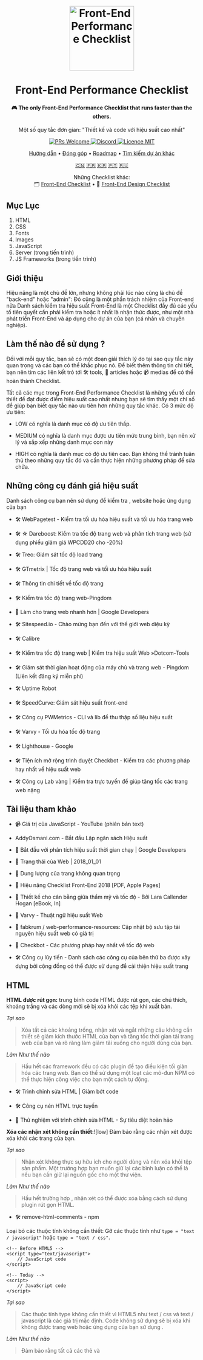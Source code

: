 
<h1 align="center">
<br>
  <a href="https://github.com/thedaviddias/Front-End-Performance-Checklist"><img src="https://raw.githubusercontent.com/thedaviddias/Front-End-Performance-Checklist/master/images/logo-front-end-performance-checklist.jpg" alt="Front-End Performance Checklist" width="170"></a>
  <br>
    <br>
  Front-End Performance Checklist
  <br>
</h1>

<h4 align="center">🎮 The only Front-End Performance Checklist that runs faster than the others.</h4>
<p align="center">Một số quy tắc đơn gian: "Thiết kế và code với hiệu suất cao nhất"</p>

<p align="center">
  <a href="http://makeapullrequest.com">
    <img src="https://img.shields.io/badge/PRs-welcome-brightgreen.svg?style=flat-square" alt="PRs Welcome">
  </a>
  <a href="https://discord.gg/btHQRkm">
    <img src="https://img.shields.io/badge/chat-on_discord-4837E2.svg?style=flat-square" alt="Discord">
  </a>
    <a href="https://opensource.org/licenses/MIT">
    <img src="https://img.shields.io/badge/license-MIT-blue.svg?style=flat-square" alt="Licence MIT">
  </a>
</p>

<p align="center">
  <a href="#how-to-use">Hướng dẫn</a> • <a href="#contributing">Đóng góp</a> • <a href="http://feedback.frontendchecklist.io/">Roadmap</a> • <a href="https://www.producthunt.com/posts/front-end-performance-checklist">Tìm kiếm dự án khác</a>
</p>

<p align="center">
  <a href="https://github.com/JohnsenZhou/Front-End-Performance-Checklist">🇨🇳</a>
  <a href="https://github.com/WilliamDASILVA/Front-End-Performance-Checklist">🇫🇷</a>
  <a href="https://github.com/ParkSB/Front-End-Performance-Checklist">🇰🇷</a>  
  <a href="https://github.com/fernandofawkes/Front-End-Performance-Checklist">🇵🇹</a>
  <a href="https://github.com/lex111/Front-End-Performance-Checklist">🇷🇺</a>
</p>

<p align="center">
    <span>Những Checklist khác:</span>
    <br>
  🗂 <a href="https://github.com/thedaviddias/Front-End-Checklist#---------front-end-checklist-">Front-End Checklist</a> • 💎 <a href="https://github.com/thedaviddias/Front-End-Design-Checklist#front-end-design-checklist">Front-End Design Checklist</a>
</p>

## Mục Lục
1. HTML
2. CSS
3. Fonts
4. Images
5. JavaScript
6. Server (trong tiến trình)
7. JS Frameworks (trong tiến trình)


## Giới thiệu


Hiệu năng là một chủ đề lớn, nhưng không phải lúc nào cũng là chủ đề "back-end" hoặc "admin": Đó cũng là một phần trách nhiệm của Front-end nữa Danh sách kiểm tra hiệu suất Front-End là một Checklist đầy đủ các yếu tố tiên quyết cần phải kiểm tra hoặc ít nhất là nhận thức được, như một nhà phát triển Front-End và áp dụng cho dự án của bạn (cá nhân và chuyên nghiệp).


## Làm thế nào để sử dụng ?


Đối với mỗi quy tắc, bạn sẽ có một đoạn giải thích lý do tại sao quy tắc này quan trọng và các bạn có thể khắc phục nó. Để biết thêm thông tin chi tiết, bạn nên tìm các liên kết trỏ tới 🛠 tools, 📖 articles hoặc 📹 medias để có thể hoàn thành Checklist.

Tất cả các mục trong Front-End Performance Checklist là những yếu tố cần thiết để đạt được điểm hiệu suất cao nhất nhưng bạn sẽ tìm thấy một chỉ số để giúp bạn biết quy tắc nào ưu tiên hơn những quy tắc khác. Có 3 mức độ ưu tiên:

- LOW có nghĩa là danh mục có độ ưu tiên thấp.


- MEDIUM có nghĩa là danh mục được ưu tiên mức trung bình, bạn nên xử lý và sắp xếp những danh mục con này


- HIGH có nghĩa là danh mục có độ ưu tiên cao. Bạn không thể tránh tuân thủ theo những quy tắc đó và cần thực hiện những phương pháp để sửa chữa.


## Những công cụ đánh giá hiệu suất


Danh sách công cụ bạn nên sử dụng để kiểm tra , website hoặc ứng dụng của bạn


- 🛠 WebPagetest - Kiểm tra tối ưu hóa hiệu suất và tối ưu hóa trang web

- 🛠 ☆ Dareboost: Kiểm tra tốc độ trang web và phân tích trang web (sử dụng phiếu giảm giá WPCDD20 cho -20%)


- 🛠 Treo: Giám sát tốc độ load trang


- 🛠 GTmetrix | Tốc độ trang web và tối ưu hóa hiệu suất


- 🛠 Thông tin chi tiết về tốc độ trang


- 🛠 Kiểm tra tốc độ trang web-Pingdom


- 📖 Làm cho trang web nhanh hơn | Google Developers


- 🛠 Sitespeed.io - Chào mừng bạn đến với thế giới web diệu kỳ


- 🛠 Calibre


- 🛠 Kiểm tra tốc độ trang web | Kiểm tra hiệu suất Web »Dotcom-Tools


- 🛠 Giám sát thời gian hoạt động của máy chủ và trang web - Pingdom (Liên kết đăng ký miễn phí)


- 🛠 Uptime Robot


- 🛠 SpeedCurve: Giám sát hiệu suất front-end


- 🛠 Công cụ PWMetrics - CLI và lib để thu thập số liệu hiệu suất


- 🛠 Varvy - Tối ưu hóa tốc độ trang


- 🛠 Lighthouse - Google


- 🛠 Tiện ích mở rộng trình duyệt Checkbot - Kiểm tra các phương pháp hay nhất về hiệu suất web


- 🛠 Công cụ Lab vàng | Kiểm tra trực tuyến để giúp tăng tốc các trang web nặng


## Tài liệu tham khảo


- 📹 Giá trị của JavaScript - YouTube (phiên bản text)


- AddyOsmani.com - Bắt đầu Lập ngân sách Hiệu suất


- 📖 Bắt đầu với phân tích hiệu suất thời gian chạy | Google Developers


- 📖 Trạng thái của Web | 2018_01_01


- 📖 Dung lượng của trang không quan trọng


- 📖 Hiệu năng Checklist Front-End 2018 [PDF, Apple Pages]


- 📖 Thiết kế cho cân bằng giữa thẩm mỹ và tốc độ - Bởi Lara Callender Hogan [eBook, In]


- 📖 Varvy - Thuật ngữ hiệu suất Web


- 📖 fabkrum / web-performance-resources: Cập nhật bộ sưu tập tài nguyên hiệu suất web có giá trị


- 📖 Checkbot - Các phương pháp hay nhất về tốc độ web


- 🛠 Công cụ lũy tiến - Danh sách các công cụ của bên thứ ba được xây dựng bởi cộng đồng có thể được sử dụng để cải thiện hiệu suất trang


## HTML


**HTML được rút gọn:** trung bình code HTML được rút gọn, các chú thích, khoảng trắng và các dòng mới sẽ bị xóa khỏi các tệp khi xuất bản.


_Tại sao_


>Xóa tất cả các khoảng trống, nhận xét và ngắt những câu không cần thiết sẽ giảm kích thước HTML của bạn và tăng tốc thời gian tải trang web của bạn và rõ ràng làm giảm tải xuống cho người dùng của bạn.


_Làm Như thế nào_


>Hầu hết các  framework đều có các plugin để tạo điều kiện tối giản hóa các trang web. Bạn có thể sử dụng một loạt các mô-đun NPM có thể thực hiện công việc cho bạn một cách tự động.


  - 🛠 Trình chỉnh sửa HTML | Giảm bớt code


  - 🛠 Công cụ nén HTML trực tuyến


  - 📖 Thử nghiệm với trình chỉnh sửa HTML - Sự tiêu diệt hoàn hảo


**Xóa các nhận xét không cần thiết:**![low] Đảm bảo rằng các nhận xét được xóa khỏi các trang của bạn.

_Tại sao_

>Nhận xét không thực sự hữu ích cho người dùng và nên xóa khỏi tệp sản phẩm. Một trường hợp bạn muốn giữ lại các bình luận có thể là nếu bạn cần giữ lại nguồn gốc cho một thư viện.

_Làm Như thế nào_

>Hầu hết trường hợp , nhận xét có thể được xóa bằng cách sử dụng plugin rút gọn HTML.

- 🛠 remove-html-comments - npm

Loại bỏ các thuộc tính không cần thiết: Gỡ  các thuộc tính như `type = "text / javascript"` hoặc `type = "text / css"`.

```
<!-- Before HTML5 -->
<script type="text/javascript">
    // JavaScript code
</script>

<!-- Today -->
<script>
    // JavaScript code
</script>
```

_Tại sao_ 

>Các thuộc tính type không cần thiết vì HTML5 như text / css và text / javascript là các giá trị mặc định. Code không sử dụng sẽ bị xóa khi không được trang web hoặc ứng dụng của bạn sử dụng .


_Làm Như thế nào_ 

>Đảm bảo rằng tất cả các thẻ <link> và <script> của bạn không có thuộc tính type nào.
  
  
  - 📖 Thẻ Script | CSS-Tricks

  
**Luôn đặt thẻ CSS trước thẻ JavaScript:** Và nhớ đảm bảo rằng CSS của bạn luôn được tải trước code JavaScript.

```
<!-- Not recommended -->
<script src="jquery.js"></script>
<script src="foo.js"></script>
<link rel="stylesheet" href="foo.css"/>

<!-- Recommended -->
<link rel="stylesheet" href="foo.css"/>
<script src="jquery.js"></script>
<script src="foo.js"></script>
```

 _Tại sao_ 
 
 > Các thẻ css được đặt trước Javascript sẽ giúp tăng tốc thời gian hiển thị của trình duyệt.


_Làm Như thế nào_

> Đảm bảo rằng <link> và <style> trong <head> của bạn luôn ở trước <script>.
  

  - 📖 Các kiểu Order và script của bạn cho pagespeed


**Giảm thiểu số iframe:** Chỉ sử dụng iframe nếu bạn không có khả năng kỹ thuật nào khác. Cố gắng tránh iframe nhiều nhất có thể.


⬆ Về đầu trang.


## CSS


**Tối thiểu hóa** Tất cả các tệp CSS được rút gọn, nhận xét, khoảng trắng và dòng mới sẽ bị xóa khỏi tệp khi được upload.

  _Tại sao_ 
  
  >Khi các tệp CSS được rút gọn, nội dung được tải nhanh hơn và ít dữ liệu hơn được gửi đến máy khách. Điều quan trọng là luôn luôn giảm thiểu các tệp CSS trong quá trình sản xuất. Nó có lợi cho người dùng vì nó là dành cho tất cả những doanh nghiệp muốn giảm chi phí băng thông và sử dụng tài nguyên thấp hơn.

_Làm Như thế nào_ 

>Sử dụng công cụ giảm thiểu những file tự động trước hoặc trọng khi sản phẩm của bạn được phát triển


  - 🛠 cssnano:  một mô đun rút gọn theo hệ thống PostCSS. - cssnano


  - 🛠 @neutrinojs/style-minify - npm


  - 🛠 Công cụ nén css trực tuyến


**Nối:** các tệp CSS trung bình được nối trong một tệp duy nhất (Không phải lúc nào cũng hợp lệ cho HTTP / 2).

```
<!-- Not recommended -->
<link rel="stylesheet" href="foo.css"/>
<link rel="stylesheet" href="bar.css"/>

<!-- Recommended -->
<link rel="stylesheet" href="foobar.css"/>
```

  _Tại sao_
  
  >Nếu bạn vẫn sử dụng HTTP/1, bạn có thể vẫn cần nối những file của bạn, nó sẽ ít chính xác hơn so với khi bạn sử dụng máy chủ HTTP/2 (kiểm thử nên được thực hiện)


 _Làm Như thế nào_ 
 
 >Sử dụng công cụ online hoặc bất kỳ plugin hoặc trong khi bạn xây dựng hoặc phát triển nối lại những file của ban.<br>
- Đảm bảo đằng project của bạn khi nối sẽ không bị gãy đoạn hoặc dang dở.


  - 📖 HTTP: Tối ưu hóa phân phối ứng dụng - Mạng trình duyệt hiệu suất cao (O'Reilly)


  - 📖 Các phương pháp hay nhất về hiệu năng trong kỷ nguyên HTTP / 2


**Không chặn:** tệp CSS cần phải không bị chặn để ngăn mất thời gian tải DOM .

```
<link rel="preload" href="global.min.css" as="style" onload="this.rel='stylesheet'">
<noscript><link rel="stylesheet" href="global.min.css"></noscript>
```

 _Tại sao_ 
 
 >Tệp CSS có thể chặn tải trang và trì hoãn hiển thị trang của bạn. Sử dụng preload thực sự có thể tải các tệp CSS trước khi trình duyệt bắt đầu hiển thị nội dung của trang.


  - 🛠 loadCSS bởi nhóm filament


  - 📖 Ví dụ về tải trước CSS bằng cách sử dụng loadCSS


  - 📖 Tải trước nội dung với rel = "preload"


  - 📖 Tải trước: Điều gì là tốt nhất? - Tạp chí Smashing


**Độ dài của các lớp CSS:** Độ dài của các lớp học của bạn có thể có tác động (nhẹ) trên các tệp HTML và CSS của bạn .

 _Tại sao_ 
 
 >Ngay cả các tác động hiệu suất có thể bị tranh chấp, đưa ra quyết định về chiến lược đặt tên liên quan đến dự án của bạn có thể có tác động đáng kể đến khả năng bảo trì của stylesheets. Nếu bạn đang sử dụng BEM, trong một số trường hợp, bạn có thể kết thúc với các lớp có nhiều ký tự hơn mức cần thiết. Việc lựa chọn một cách khôn ngoan tên cũng như không gian tên của bạn luôn là điều quan trọng và cấp thiết nhất.


  _Làm Như thế nào_ 
  
  >Đặt giới hạn về số lượng ký tự có thể thú vị đối với một số người, nhưng Chắc chắn rằng bạn có thể đã phá vỡ trang web của bạn vì trong các thành phần có thể giúp giảm số lượng lớp (như khai báo) và độ dài của class.


  - 🛠 Dài so với lớp ngắn · jsPerf


**CSS không sử dụng:** phương tiện Xóa các bộ chọn CSS không sử dụng.


 _Tại sao_
 
 >Việc xóa bộ chọn CSS không được sử dụng có thể giảm kích thước tệp của bạn và sau đó tăng tốc tải nội dung của bạn.


 _Làm Như thế nào_ 
 
 >⁃ ⚠️ Luôn kiểm tra xem framework CSS  bạn muốn sử dụng chưa có mã reset  / chuẩn hóa chưa. Đôi khi bạn có thể không cần mọi thứ nằm trong tệp reset  / chuẩn hóa của bạn.

  - 🛠 UnCSS Online


  - 🛠 PurifyCSS


  - 🛠 PurgeCSS


  - 🛠 Chrome DevTools Coverage


**CSS Critical:** CSS Critical ("trong màn hình đầu tiên") thu thập tất cả CSS được sử dụng để hiển thị phần hiển thị của trang. Nó được nhúng trước khi gọi CSS chính của bạn và giữa <style> </ style> trong một dòng đơn (nó sẽ được rút gọn nếu có thể).


 _Tại sao_ 
 
 > Đặt CSS Critial inline  giúp tăng tốc độ hiển thị của các trang web làm giảm số lượng yêu cầu đến máy chủ.


 _Làm Như thế nào_
 
 >Tạo CSS quan trọng với các công cụ trực tuyến hoặc sử dụng một plugin giống như plugin mà Addy Osmani đã phát triển.


  - 📖 Hiểu Critical CSS


  - 🛠 Bình luận của Addy Osmani trên GitHub tự động hóa điều này.


  - 📖 Inlining Critical CSS cho hiệu suất web tốt hơn 


  - 🛠 Trình tạo đường dẫn Critical CSS - Ưu tiên nội dung trong màn hình đầu tiên :: SiteLocity


  - 📖 Giảm kích thước nội dung trong màn hình đầu tiên

**CSS được nhúng hoặc nội tuyến:** Tránh sử dụng CSS nhúng hoặc nội tuyến bên trong <body> của bạn (Không hợp lệ cho HTTP / 2)

  _Tại sao_
  
  >Một trong những lý do là vì đó là một phương pháp hay để phân tách nội dung khỏi thiết kế. Nó cũng giúp bạn có một mã dễ bảo trì hơn và giữ cho trang web của bạn có thể truy cập được. Nhưng liên quan đến hiệu suất, nó đơn giản chỉ vì nó làm giảm kích thước tập tin của các trang HTML của bạn và thời gian tải.
  
 _Làm Như thế nào_ 
 
 >Luôn sử dụng biểu định kiểu bên ngoài hoặc nhúng CSS trong <head> của bạn (và thực hiện theo các quy tắc hiệu suất CSS khác)
    
   
  - 📖 Quan sát thực tiễn tốt nhất của CSS: Tránh các kiểu nội tuyến CSS


**Phân tích độ phức tạp của stylesheets** : Phân tích bảng định kiểu của bạn có thể giúp bạn đánh dấu các vấn đề dư thừa và bộ chọn CSS trùng lặp.


 _Tại sao_
 
 >Đôi khi bạn có thể có lỗi thừa hoặc lỗi xác thực trong CSS, phân tích các tệp CSS của bạn và xóa những thứ phức tạp này có thể giúp bạn tăng tốc các tệp CSS (vì trình duyệt của bạn sẽ đọc nhanh hơn) 


 _Làm Như thế nào_  
 
 >CSS của bạn nên được tổ chức, bằng cách sử dụng một bộ tiền xử lý CSS có thể giúp bạn với điều đó. Một số công cụ trực tuyến được liệt kê bên dưới cũng có thể giúp bạn phân tích và sửa mã của bạn.


  - 🛠 TestMyCSS | Tối ưu hóa và kiểm tra hiệu suất CSS


  - 🛠 Thống kê CSS


  - 🛠 macbre / analysis-css: Bộ chọn CSS complexity và phân tích hiệu suất


  - 🛠 Dự án Wallace giống như Thống kê CSS nhưng lưu trữ số liệu thống kê theo thời gian để bạn có thể theo dõi các thay đổi của mình


⬆ Trở về đầu trang

## Fonts

- :book: A Book Apart, Webfont Handbook
Định dạng webfont:Bạn đang sử dụng WOFF2 trên trang web hay ứng dụng của bạn

_Tại sao_

>Theo như google định dạng nén WOFF 2.0 Web Font cung cấp mức tăng trung bình 30% so với WOFF 1.0. Thật tốt khi sử dụng WOFF 2.0, WOFF 1.0 làm dự phòng và TTF.

_Làm như thế nào_

>Kiểm tra trước khi mua phông chữ mới xem nhà cung cấp cung cấp cho bạn định dạng WOFF2. Nếu bạn đang sử dụng phông chữ miễn phí, bạn luôn có thể sử dụng Font Squirrel để tạo tất cả các định dạng bạn cần.
  - :book: WOFF 2.0 –Hiểu biết thêm về thế hệ tiếp theo Web Font Format và chuyển đổi TTF xang WOFF2
  
  - 🛠  Tự tạo @font-face Kits » Font Squirrel
  
  - 🛠  IcoMoon App - Icon Font, SVG, PDF & PNG Generator
  
  - :book: Using @font-face | CSS-Tricks
  
  - :book: Can I use... WOFF2
  
**Sử dụng `preconnect` để load fonts nhanh hơn** 

```html
<link rel="preconnect" href="https://fonts.gstatic.com" crossorigin>
```
 _Tại sao_
 
 >Khi bạn truy cập trang web, thiết bị của bạn cần phải tìm hiểu nơi trang web của bạn hoạt động và máy chủ nào cần kết nối. Trình duyệt của bạn phải liên hệ với một máy chủ DNS và chờ tra cứu hoàn tất trước khi tìm nạp tài nguyên (phông chữ, tệp CSS ...). Việc tìm nạp trước và kết nối trước cho phép trình duyệt tìm kiếm thông tin DNS và bắt đầu thiết lập kết nối TCP tới máy chủ lưu trữ tệp phông chữ. Điều này mang lại hiệu suất tăng lên bởi vì khi trình duyệt phân tích tệp css với thông tin phông chữ và phát hiện ra nó cần yêu cầu tệp phông chữ từ máy chủ, nó sẽ có sẵn thông tin DNS đã được giải quyết trước và có kết nối mở đến máy chủ sẵn sàng trong nhóm kết nối của nó.
 
 _Làm như thế nào_
 
 > ⁃ Trước khi tìm nạp trước các webfont của bạn, hãy sử dụng webpagetest để đánh giá trang web của bạn<br>
⁃ Tìm kiếm tra cứu DNS màu teal và đánh dấu máy chủ đang được yêu cầu<br>
⁃ Tìm nạp các webfont của bạn trong <head> và thêm cuối cùng các tên máy chủ mà bạn cũng nên tìm nạp trước
 
   - :book: Google fonts nhanh hơn với Preconnect - CDN Planet
   
   - :book: Làm cho trang web của bạn nhanh hơn với Preconnect Hints | Viget
   
   - :book: Hướng dẫn về các gợi ý trình duyệt: Tải trước, Tìm nạp trước và Kết nối trước - MachMetrics Speed Blog
   
   - :book: Hướng dẫn toàn diện về các chiến lược tải phông chữ—zachleat.com 
   
   - 🛠   typekit/webfontloader: Web Font Loader gives you added control when using linked fonts via @font-face.
   
 **Kích cỡ webfont**:Kích thước webfont không vượt quá 300kb (bao gồm tất cả các biến)
 
  - :book: Font Bytes - Page Weight
  
Ngăn chặn Flash hoặc Văn bản ẩn: Tránh văn bản trong suốt cho đến khi Webfont được tải

  - :book: `font-display`dành cho Masses
  
  - :book: CSS font-display: Tương lai của Font Rendering trên Web
  
 ⬆ Trở về đầu trang
 
  - :book: Image Bytes in 2018
  
 **Tối ưu hóa hình ảnh** : Hình ảnh của bạn được tối ưu hóa, được nén mà không ảnh hưởng trực tiếp đến người dùng cuối.
 
  _Tại sao_
  
  >Hình ảnh được tối ưu hóa tải nhanh hơn trên trình duyệt và tốn ít dung lượng hơn
  
  _Làm như thế nào_
  
  >-Cố gắng sử dụng hiệu ứng css3 khi có thể(thay vì sử dụng ảnh nhỏ)<br>
  -Khi có thể, hãy sử dụng phông chữ thay vì văn bản được mã hóa trong hình ảnh của bạn<br>
  -Sử dụng SVG<br>
  -Sử dụng công cụ và chỉ định mức nén dưới 85.
  
  - :book: Tối ưu hóa hình | Web Fundamentals | Google Developers
  
  - :book: Tối ưu hóa hình ảnh cơ bản - Sách điện tử của Addy Osmani
  
  - 🛠 TinyJPG - Nén ảnh JPEG một cách thông minh
  
  - 🛠 Kraken.io - Trình tối ưu hóa hình ảnh trực tuyến
  
  - 🛠 Compressor.io - tối ưu hóa và nén ảnh JPEG và hình ảnh PNG
  
  - 🛠 Cloudinary - Công cụ phân tích hình ảnh 
  
  - 🛠 SVGOMG - Tối ưu hóa các tệp đồ họa vector SVG

**Định dạng hình ảnh** Chọn định dạng hình ảnh của bạn một cách thích hợp.

 _Tại sao_
 
 >Để đảm bảo rằng hình ảnh của bạn không làm chậm trang web của bạn, hãy chọn định dạng tương ứng với hình ảnh của bạn. Nếu đó là ảnh, trong hầu hết trường hợp JPEG phù hợp hơn PNG hoặc GIF. Nhưng đừng quên tìm kiếm một định dạng nex-gen có thể giảm kích thước tệp của bạn. Mỗi định dạng hình ảnh đều có ưu và khuyết điểm, điều quan trọng là phải biết những điều này để đưa ra lựa chọn tốt nhất có thể.
 
 _Làm như thế nào_
 
 >⁃ Sử dụng Lighthouse để xác định hình ảnh cuối cùng nào có thể sử dụng định dạng next-gen (như JPEG 2000m JPEG XR hoặc WebP)<br>
⁃ So sánh các định dạng khác nhau, đôi khi sử dụng PNG8 tốt hơn PNG16, đôi khi không phải.

 - :book: Phục vụ hình ảnh trong định dạng thế hệ tiếp theo | Công cụ dành cho nhà phát triển web | Google Developers
 
 - :book: Định dạng hình ảnh phù hợp cho trang web của bạn là gì? - SitePoint
 
 - :book: PNG8 - The Clear Winner — SitePoint
 
 - :book: 8-bit so với 16 bit - Độ sâu màu nào bạn nên sử dụng và tại sao nó lại quan trọng - DIY Photography
 
**Sử dụng hình ảnh vector vs raster / bitmap:** Ưu tiên sử dụng hình ảnh vector thay vì hình ảnh bitmap (nếu có thể).

 _Tại sao_
 
 >Hình ảnh vector (SVG) có xu hướng nhỏ hơn hình ảnh và SVG có độ nhạy và tỷ lệ hoàn hảo. Những hình ảnh này có thể được tạo và chỉnh sửa bởi CSS.
 
**Ảnh đa chiều** Đặt thuộc tính `width` và `heigh` trên `<img>` nếu  biết trước kích thước hình ảnh được hiển thị cuối cùng.

 _Tại sao_
 
 >Nếu chiều cao và chiều rộng được đặt, không gian cần thiết cho hình ảnh được đặt trước khi trang được tải. Tuy nhiên, không có các thuộc tính này, trình duyệt không biết kích thước của hình ảnh và không thể đặt trước khoảng trống thích hợp cho nó. Kết quả sẽ là bố cục trang sẽ thay đổi trong khi tải (trong khi tải hình ảnh).
 
**Tránh sử dụng ảnh Base64** Cuối cùng, bạn có thể chuyển đổi những hình ảnh nhỏ thành base64 nhưng nó thực sự không phải là tốt nhất.

  - :book: Mã hóa và hiệu năng Base64, Phần 1 và 2 của Harry Roberts
  
  - :book: Một cái nhìn gần hơn về hiệu suất hình ảnh Base64 – The Page Not Found Blog
   
  - :book: Khi nào mã hóa base64 image (và khi nào không) | David Calhoun
    
  - :book: Hình ảnh mã hóa Base64 cho các trang nhanh hơn | Hiệu suất và yếu tố seo
  
**Lazy loading:** Các hình ảnh trên màn hình được tải chậm chạp (Một noscript dự phòng luôn được cung cấp).
 
 _Tại sao_
 
 >Nó sẽ cải thiện thời gian phản hồi của trang hiện tại và sau đó tránh tải các hình ảnh không cần thiết mà người dùng có thể không cần.
 
 _Làm như thế nào_
 
 >⁃ Sử dụng Lighthouse để xác định có bao nhiêu hình ảnh bị tắt.<br>
⁃ Sử dụng plugin JavaScript như sau để tải hình ảnh của bạn xuống. Đảm bảo bạn chỉ nhắm mục tiêu hình ảnh ngoài màn hình.<br>
⁃ Ngoài ra, hãy đảm bảo tải xuống các hình ảnh thay thế được hiển thị khi di chuột qua hoặc các hành động của người dùng khác.

 - 🛠 verlok/lazyload: GitHub
 
 - 🛠 aFarkas/lazysizes: GitHub
 
 - :book: Lazy Loading Images and Video  |  Web Fundamentals  |  Google Developers
 
 - :book: 5 Brilliant Ways to Lazy Load Images For Faster Page Loads - Dynamic Drive Blog
 
**Ảnh Responsive**: Đảm bảo hình ảnh gần với kích thước hiển thị của bạn. 
  
  _Tại sao_
 
  >Các thiết bị nhỏ không cần hình ảnh lớn hơn chế độ xem của chúng. Bạn nên có nhiều phiên bản của một hình ảnh trên các kích thước khác nhau
  
  _Làm như thế nào_
  
  >⁃ Tạo các kích thước hình ảnh khác nhau cho các thiết bị bạn muốn nhắm tới.<br>
⁃ Sử dụng `srcset` và `pictures` để đưa ra nhiều biến thể của mỗi hình ảnh.

 - :book: Responsive images - Learn web development | MDN
 
⬆ Trở về đầu trang

## JavaScript 

**Tối thiểu hóa JS**: Tất cả các tệp JavaScript được rút gọn, nhận xét, khoảng trắng và dòng mới sẽ bị xóa khỏi tệp sản phẩm (vẫn hợp lệ nếu sử dụng HTTP / 2).
 
 _Tại sao_
 
 >Xóa tất cả Khoảng trống, nhận xét và ngắt không cần thiết sẽ giảm kích thước tệp JavaScript của bạn và tăng tốc thời gian tải trang của trang web của bạn và rõ ràng là làm giảm tải cho người dùng của bạn.
 
 _Làm như thế nào_
 
 >⁃ Sử dụng các công cụ được đề xuất bên dưới để giảm thiểu các tệp của bạn tự động trước hoặc trong quá trình xây dựng hoặc triển khai của bạn.
 
  - 🛠 uglify-js - npm
  
  - 🛠 Trình nén JavaScript trực tuyến
  
  - :book: Short read: How is HTTP/2 different? Should we still minify and concatenate?
  
**Không javascript bên trong** (Chỉ hợp lệ cho trang web) Tránh có nhiều mã JavaScript được nhúng ở giữa phần thân của bạn. Tập hợp lại mã JavaScript của bạn bên trong các tệp bên ngoài hoặc cuối cùng trong `<head>` hoặc ở cuối trang của bạn (trước `</ body>`).

  _Tại sao_
  
  <
 
 >Việc đặt mã nhúng JavaScript trực tiếp vào `<body>` có thể làm chậm trang của bạn vì nó tải trong khi DOM đang được tạo. Tùy chọn tốt nhất là sử dụng các tệp bên ngoài với `async` hoặc `defer` để tránh chặn DOM. Một tùy chọn khác là đặt một số tập lệnh bên trong `<head>` của bạn. Hầu hết mã phân tích thời gian hoặc tập lệnh nhỏ cần tải trước khi DOM tới phần xử lý chính.
 
  _Làm như thế nào_
  
  >Đảm bảo rằng tất cả các tệp của bạn được tải bằng cách sử dụng `async` hoặc `defer` và quyết định một cách khôn ngoan mã mà bạn sẽ cần đưa vào <head> của bạn.
    
   - :book: 11 mẹo tối ưu hóa JavaScript và cải thiện tốc độ tải trang web
   
**Non-blocking JavaScript:** Các tệp JavaScript được tải không đồng bộ bằng cách sử dụng `async` hoặc deferred sử dụng thuộc tính `defer`.

```html
<!-- Defer Attribute -->
<script defer src="foo.js"></script>

<!-- Async Attribute -->
<script async src="foo.js"></script>
```
 _Tại sao_
 
 >JavaScript chặn phân tích cú pháp bình thường của tài liệu HTML, vì vậy khi trình phân tích cú pháp đạt đến thẻ <script> (đặc biệt là bên trong <head>), nó dừng lại để tìm nạp và chạy nó. Việc thêm `async` hoặc `defer` được khuyến nghị cao nếu tập lệnh của bạn được đặt ở đầu trang nhưng ít có giá trị hơn ngay trước thẻ `</ body>` của bạn. Nhưng thực tiễn tốt là luôn sử dụng các thuộc tính này để tránh bất kỳ vấn đề hiệu suất nào.
 
 _Làm như thế nào_
 
 >⁃ Thêm `async` (nếu tập lệnh không dựa vào các tập lệnh khác) hoặc `defer` (nếu tập lệnh dựa vào hoặc được dựa vào bởi tập lệnh không đồng bộ) làm thuộc tính cho thẻ tập lệnh của bạn.<br>
⁃ Nếu bạn có tập lệnh nhỏ, có thể sử dụng vị trí tập lệnh nội tuyến phía trên các tập lệnh không đồng bộ

**Tối ưu hóa và cập nhật Thư viện JS** Tất cả các thư viện JavaScript được sử dụng trong dự án của bạn là cần thiết (ưu tiên JavaScript của Vanilla cho các chức năng đơn giản), được cập nhật lên phiên bản mới nhất của chúng và không áp đảo JavaScript của bạn với các phương thức không cần thiết.

   _Tại sao_
  
  >Hầu hết trường hợp, các phiên bản mới đi kèm với tối ưu hóa và sửa chữa bảo mật. Bạn nên sử dụng mã được tối ưu hóa nhất để tăng tốc dự án của mình và đảm bảo rằng bạn sẽ không làm chậm trang web hoặc ứng dụng của mình bằng plugin lỗi thời.
  
  _Làm như thế nào_
  
  >Nếu dự án của bạn sử dụng các gói NPM, thì npm-check là một thư viện khá thú vị để nâng cấp / cập nhật các thư viện của bạn. Greenkeeper có thể tự động tìm kiếm các phụ thuộc của bạn và đề xuất thời gian cập nhật môi khi có phiên bản mới.
  
  - :book: You may not need jQuery
  
  - :book: Vanilla JavaScript for building powerful web applications
  
**Kiểm tra giới hạn kích thước phụ thuộc:** Đảm bảo sử dụng các thư viện khôn ngoan bên ngoài, hầu hết thời gian, bạn có thể sử dụng thư viện nhẹ hơn cho cùng một chức năng.

 _Tại sao_
 
 >Bạn có thể bị cám dỗ sử dụng một trong 745 000 gói bạn có thể tìm thấy trên npm, nhưng bạn cần phải chọn gói tốt nhất cho nhu cầu của bạn. Ví dụ, MomentJS là một thư viện tuyệt vời nhưng với rất nhiều phương pháp bạn không bao giờ có thể sử dụng, đó là lý do tại sao Day.js được tạo ra. Nó chỉ là 2kB so với 16.4kB gz cho Moment.
 
 _Làm như thế nào_
 
 >Luôn so sánh và chọn thư viện tốt nhất và nhẹ hơn cho nhu cầu của bạn. Bạn cũng có thể sử dụng các công cụ như xu hướng npm để so sánh số lượng tải xuống gói NPM hoặc Bundlephobia để biết kích thước của các phụ thuộc của bạn.
 
**JavaScript Profiling:** Kiểm tra các vấn đề hiệu suất trong các tệp JavaScript của bạn (và CSS cũng vậy).

  _Tại sao_

  >Sự phức tạp của JavaScript có thể làm chậm hiệu năng thời gian chạy. Việc xác định các vấn đề có thể có này là điều cần thiết để cung cấp trải nghiệm  mượt mà nhất cho người dùng.

  _Làm như thế nào_

  >Sử dụng công cụ Timeline trong Chrome Developer Tool để đánh giá các sự kiện tập lệnh và tìm thấy sự kiện có thể mất quá nhiều thời gian.
  
  - :book: Tăng tốc độ thực thi JavaScript  | Công cụ dành cho nhà phát triển web |  Google Developers
  
  - :book: JavaScript Profiling với các công cụ phát triển Chrome - Smashing Magazine
  
  - :book: Làm thế nào để ghi lại heap snapshots. Công cụ dành cho nhà phát triển web | Google Developer
  
  - :book: Chương 22 - Lập cấu hình Frontend - Blackfire
  
  - :book: 30 Mẹo để cải thiện hiệu suất Javascript
  
⬆ Trở về đầu trang

## Server

**Website của bạn đang sử dụng HTTPS:**
 
 _Tại sao_
 
 >HTTPS không chỉ dành cho các trang web thương mại điện tử mà còn cho tất cả các trang web đang trao đổi dữ liệu. Dữ liệu được chia sẻ bởi người dùng hoặc dữ liệu được chia sẻ với một thực thể bên ngoài. Các trình duyệt hiện đại giới hạn chức năng cho các trang web không an toàn. Ví dụ: định vị địa lý, thông báo đẩy và nhân viên dịch vụ không hoạt động nếu cá thể của bạn không sử dụng HTTPS. Và ngày nay, việc thiết lập dự án với chứng chỉ SSL dễ dàng hơn nhiều so với trước đây (và miễn phí, nhờ vào Let's Encrypt).
 
 - :book: Tại sao nên sử dụng HTTPS?| Cloudflare
 
 - :book: Kích hoạt HTTPS mà không cần hy sinh hiệu suất web của bạn- Moz
 
 - :book: Cách HTTPS ảnh hưởng đến hiệu suất trang web
 
 - :book: HTTP versus HTTPS versus HTTP2 - The real story | Tune The Web
 
 - :book: HTTP vs HTTPS — Test them both yourself
 
**Dung lượng trang <1500 KB(lý tưởng là <500KB)** Giảm kích thước của trang + tài nguyên của bạn nhiều nhất có thể.  

  _Tại sao_
  
  >Lý tưởng nhất là bạn nên cố gắng nhắm mục tiêu <500 KB nhưng trạng thái web cho thấy trung bình của Kilobyte là khoảng 1500 KB (ngay cả trên thiết bị di động). Tùy thuộc vào người dùng mục tiêu của bạn, kết nối mạng, thiết bị, điều quan trọng là phải giảm càng nhiều càng tốt Kilobyte của bạn để có trải nghiệm người dùng tốt nhất có thể.
  
  _Làm như thế nào_
  
  >⁃ Tất cả các quy tắc trong Danh sách kiểm tra hiệu năng Front-End sẽ giúp bạn giảm nhiều nhất có thể tài nguyên và mã của bạn.
  
  - :book: Page Weight
  
  - 🛠 What Does My Site Cost?
  
  - 🛠  web - Measure full page size in Chrome DevTools - Stack Overflow
  
 **Thời gian load trang<3s** Giảm thời gian tải trang càng nhiều càng tốt để phân phối nội dung của bạn nhanh chóng tới người dùng của bạn. 
 
  _Tại sao_
  
  >Trang web hoặc ứng dụng của bạn càng nhanh, bạn càng ít có khả năng tăng thư bị trả lại, nói cách khác, bạn có ít cơ hội mất người dùng hoặc khách hàng trong tương lai.Có đủ nghiên cứu về chủ đề này chứng minh quan điểm đó.
  
  _Làm như thế nào_
  
  >Sử dụng các công cụ trực tuyến như Page Speed Insight hoặc WebPageTest để phân tích những gì có thể làm chậm bạn xuống và sử dụng Front-End Performance Checklist để cải thiện thời gian tải của bạn.
  
  - 🛠 Compare your mobile site speed
  
  - 🛠 Test Your Mobile Website Speed and Performance - Think With Google
  
  - :book: Average Page Load Times for 2018 - How does yours compare? - MachMetrics Speed Blog
  
**Thời gian cho byte đầu tiên < 1.3 giây**  Giảm thiểu thời gian mà trình duyệt của bạn đợi trước khi nhận dữ liệu.
 
  - :book: What is Waiting (TTFB) in DevTools, and what to do about it
  
  - :book: Monitoring your servers with free tools is easy
  
  - :book: Time to First Byte (TTFB)
  
  - 🛠 Global latency testing tool
  
**Kích cỡ Cookie**: Nếu bạn đang sử dụng cookie, hãy đảm bảo rằng mỗi cookie không vượt quá 4096 byte và tên miền của bạn không có nhiều hơn 20 cookie.  
 
 _Tại sao_
 
 >Cookie được trao đổi trong tiêu đề HTTP giữa các máy chủ web và trình duyệt. Điều quan trọng là phải giữ kích thước cookie càng thấp càng tốt để giảm thiểu tác động đến thời gian phản hồi của người dùng.
 
 _Làm như thế nào_
 
 >Loại bỏ các cookie không cần thiết.
 
 - :book: Cookie specification: RFC 6265
 
 - :book: Cookies
 
 - 🛠  Browser Cookie Limits
 
 - :book: Website Performance: Cookies Don't Taste So Good - Monitis Blog
 
 - :book:  Google's Web Performance Best Practices #3: Minimize Request Overhead - GlobalDots Blog
 
**Giảm thiểu yêu cầu HTTP** Luôn đảm bảo rằng mọi tệp được yêu cầu đều cần thiết cho trang web hoặc ứng dụng của bạn.

 - :book: Combine external CSS
 
 - :book: Combine external JavaScript
 
**Sử dụng CDN để phân phối nội dung của bạn:** Sử dụng CDN để phân phối nội dung của bạn nhanh hơn trên toàn thế giới

- :book: 10 Tips to Optimize CDN Performance - CDN Planet

- :book: HTTP Caching  |  Web Fundamentals  |  Google Developers

**Phân phối tệp từ cùng một giao thức:** Tránh để trang web của bạn phân phối tệp đến từ nguồn sử dụng HTTP trên trang web của bạn đang sử dụng HTTPS chẳng hạn. Nếu trang web của bạn đang sử dụng HTTPS, các tệp bên ngoài phải đến từ cùng một giao thức.

**Phân phối tệp có thể truy cập:** Tránh yêu cầu tệp không thể truy cập (404).

 - :book: How to avoid bad requests
 
**Đặt tiêu đề bộ nhớ cache HTTP đúng cách:** đặt Tiêu đề HTTP cao để tránh số lượng vòng lặp cao giữa trình duyệt và máy chủ của bạn.

 - :book: Using cache-control for browser caching
 
**Nén GZIP / Brotli được bật:** Sử dụng phương pháp nén như Gzip hoặc Brotli để giảm kích thước tệp JavaScript của bạn. Với tệp kích thước nhỏ hơn, người dùng sẽ có thể tải xuống nội dung nhanh hơn, dẫn đến hiệu suất được cải thiện.

 - 🛠 Check GZIP compression
 
 - :book: Check Brotli Compression
 
 - :book: Can I use... Brotli
 
⬆ Trở về đầu trang

## Hiệu năng và  JS Frameworks

**Angular**

 - :book: Angular Performance Checklist
 
**React**
 - :book: Optimizing Performance - React
 
 - :book: React image manipulation | Cloudinary
 
 - :book: Debugging React performance with React 16 and Chrome Devtools.
 
**Vue**

## Hiệu năng và CMS

**WordPress**

 - 🛠 Test Your Website Speed | WordPress Hosting by @WPEngine

**Articles**

 - :book: 19 Tips to Speed Up WordPress Performance (Updated)
 
 - :book:  Speed Up Your WordPress - How to Save Images Optimized for Web
 
**Plugins recommended** 

 - 🛠 Caching Plugin for WordPress - Speed up your website with WP Rocket
 
 - 🛠 WP-Sweep | WordPress.org
   
 - 🛠 WP-Sweep | WordPress.org
 
**Dịch giả**

The Front-End Performance Checklist muốn có dưới dạng ngôn ngữ khác ! Đừng ngần ngại gửi đóng góp của bạn!

**Đóng góp**

**Mở một issue hoặc pull request  để đề xuất thay đổi hoặc bổ sung.**

**Hỗ trỡ**

Nếu bạn có bất kỳ câu hỏi hoặc đề nghị, đừng ngần ngại sử dụng Discord hoặc Twitter:

**Tác giả**

Xây dựng bằng :heart: bởi David Dias tại @influitive :canada:

**Người đóng góp**

Dự án này tồn tại nhờ tất cả những người đóng góp.

**Người ủng hộ**

Cảm ơn tất cả những người ủng hộ chúng tôi!

**Nhà tài trợ**

Hỗ trợ dự án này bằng cách trở thành nhà tài trợ. Logo của bạn sẽ hiển thị ở đây với một liên kết đến trang web của bạn.

**Giấy phép**

MIT

Tất cả các biểu tượng được cung cấp bởi Icons8

⬆ Trở về đầu trang

 

 
 
  
  



 
 




  
  
 
 
  
 
 
   
   
 

  
  
  
  
